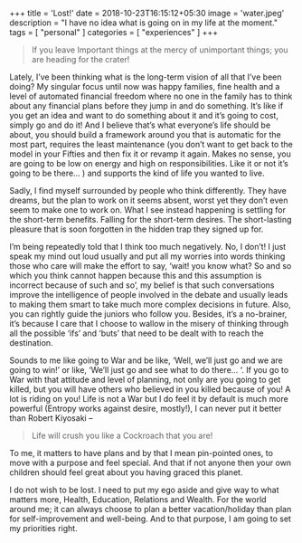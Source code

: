 +++
title = 'Lost!'
date = 2018-10-23T16:15:12+05:30
image = 'water.jpeg'
description = "I have no idea what is going on in my life at the moment."
tags = [
    "personal"
]
categories = [
    "experiences"
]
+++

> If you leave Important things at the mercy of unimportant things; you are heading for the crater!

Lately, I’ve been thinking what is the long-term vision of all that I’ve been doing? My singular focus until now was happy families, fine health and a level of automated financial freedom where no one in the family has to think about any financial plans before they jump in and do something. It’s like if you get an idea and want to do something about it and it’s going to cost, simply go and do it! And I believe that’s what everyone’s life should be about, you should build a framework around you that is automatic for the most part, requires the least maintenance (you don’t want to get back to the model in your Fifties and then fix it or revamp it again. Makes no sense, you are going to be low on energy and high on responsibilities. Like it or not it’s going to be there… ) and supports the kind of life you wanted to live.

Sadly, I find myself surrounded by people who think differently. They have dreams, but the plan to work on it seems absent, worst yet they don’t even seem to make one to work on. What I see instead happening is settling for the short-term benefits. Falling for the short-term desires. The short-lasting pleasure that is soon forgotten in the hidden trap they signed up for.

I’m being repeatedly told that I think too much negatively. No, I don’t! I just speak my mind out loud usually and put all my worries into words thinking those who care will make the effort to say, ‘wait! you know what? So and so which you think cannot happen because this and this assumption is incorrect because of such and so’, my belief is that such conversations improve the intelligence of people involved in the debate and usually leads to making them smart to take much more complex decisions in future. Also, you can rightly guide the juniors who follow you. Besides, it’s a no-brainer, it’s because I care that I choose to wallow in the misery of thinking through all the possible ‘ifs’ and ‘buts’ that need to be dealt with to reach the destination.

Sounds to me like going to War and be like, ‘Well, we’ll just go and we are going to win!’ or like, ‘We’ll just go and see what to do there… ‘. If you go to War with that attitude and level of planning, not only are you going to get killed, but you will have others who believed in you killed because of you! A lot is riding on you! Life is not a War but I do feel it by default is much more powerful (Entropy works against desire, mostly!), I can never put it better than Robert Kiyosaki –

> Life will crush you like a Cockroach that you are!

To me, it matters to have plans and by that I mean pin-pointed ones, to move with a purpose and feel special. And that if not anyone then your own children should feel great about you having graced this planet.

I do not wish to be lost. I need to put my ego aside and give way to what matters more, Health, Education, Relations and Wealth. For the world around me; it can always choose to plan a better vacation/holiday than plan for self-improvement and well-being. And to that purpose, I am going to set my priorities right.
